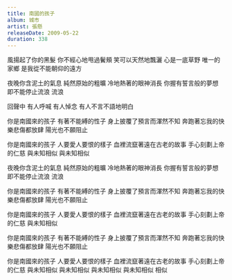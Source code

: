 ```yaml
---
title: 南國的孩子
album: 城市
artist: 張懸
releaseDate: 2009-05-22
duration: 338
---
```

風揚起了你的黑髮 你不經心地甩過鬢頰
笑可以天然地飄灑 心是一底草野
唯一的家鄉 是我從不能朝仰的遠方

夜晚你含泥土的氣息 純然原始的粗曠
冷地熱著的眼神消長 你握有誓言般的夢想
即不能停止流浪 流浪

回聲中 有人呼喊 有人悼念
有人不言不語地明白

你是南國來的孩子 有著不能縛的性子
身上披覆了預言而渾然不知
奔跑著忘我的快樂悲傷都放肆
陽光也不願阻止

你是南國來的孩子 人要愛人要恨的樣子
血裡流竄著遠在古老的故事
手心刻劃上帝的仁慈
與未知相似 與未知相似

夜晚你含泥土的氣息 純然原始的粗曠
冷地熱著的眼神消長 你握有誓言般的夢想
即不能停止流浪 流浪

你是南國來的孩子 有著不能縛的性子
身上披覆了預言而渾然不知
奔跑著忘我的快樂悲傷都放肆
陽光也不願阻止

你是南國來的孩子 人要愛人要恨的樣子
血裡流竄著遠在古老的故事
手心刻劃上帝的仁慈 與未知相似

你是南國來的孩子 有著不能縛的性子
身上披覆了預言而渾然不知
奔跑著忘我的快樂悲傷都放肆
陽光也不願阻止

你是南國來的孩子 人要愛人要恨的樣子
血裡流竄著遠在古老的故事
手心刻劃上帝的仁慈
與未知相似 與未知相似
與未知相似 與未知相似
相似